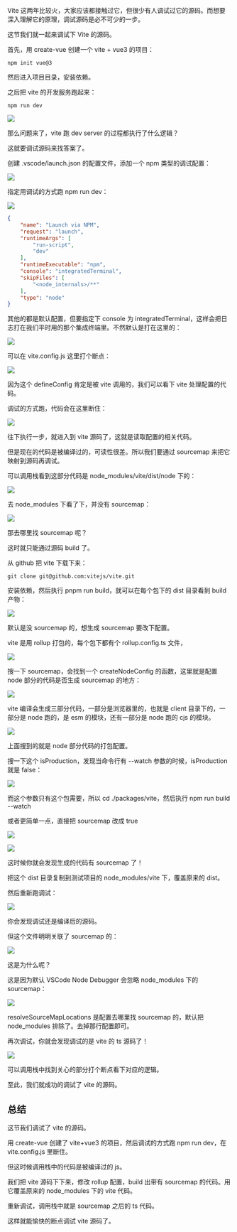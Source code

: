 Vite 这两年比较火，大家应该都接触过它，但很少有人调试过它的源码。而想要深入理解它的原理，调试源码是必不可少的一步。

这节我们就一起来调试下 Vite 的源码。

首先，用 create-vue 创建一个 vite + vue3 的项目：

```
npm init vue@3
```

然后进入项目目录，安装依赖。

之后把 vite 的开发服务跑起来：
```
npm run dev
```

![](./images/4a265e770d344b8b8d16f3590a6fcdbc~tplv-k3u1fbpfcp-watermark.image.png)

那么问题来了，vite 跑 dev server 的过程都执行了什么逻辑？

这就要调试源码来找答案了。

创建 .vscode/launch.json 的配置文件，添加一个 npm 类型的调试配置：

![](./images/c0dff326fa234433a1e3a039f2faa46f~tplv-k3u1fbpfcp-watermark.image.png)

指定用调试的方式跑 npm run dev：

![](./images/06377d6320c449219a12a61b1db7e9e6~tplv-k3u1fbpfcp-watermark.image.png)

```json
{
    "name": "Launch via NPM",
    "request": "launch",
    "runtimeArgs": [
        "run-script",
        "dev"
    ],
    "runtimeExecutable": "npm",
    "console": "integratedTerminal",
    "skipFiles": [
        "<node_internals>/**"
    ],
    "type": "node"
}
```

其他的都是默认配置，但要指定下 console 为 integratedTerminal，这样会把日志打在我们平时用的那个集成终端里。不然默认是打在这里的：

![](./images/2aee51e39c1c44d89e59bc4e439469a9~tplv-k3u1fbpfcp-watermark.image.png)

可以在 vite.config.js 这里打个断点：

![](./images/351629141c734bd8baee9ab026afeb9d~tplv-k3u1fbpfcp-watermark.image.png)

因为这个 defineConfig 肯定是被 vite 调用的，我们可以看下 vite 处理配置的代码。

调试的方式跑，代码会在这里断住：

![](./images/0fa7d5f6239d4d90953d1e949866ffcf~tplv-k3u1fbpfcp-watermark.image.png)

往下执行一步，就进入到 vite 源码了，这就是读取配置的相关代码。

但是现在的代码是被编译过的，可读性很差。所以我们要通过 sourcemap 来把它映射到源码再调试。

可以调用栈看到这部分代码是 node_modules/vite/dist/node 下的：

![](./images/55f5554c080943c981141b7f40d10fa5~tplv-k3u1fbpfcp-watermark.image.png)

去 node_modules 下看了下，并没有 sourcemap：

![](./images/b2c824d0bd5c4cdd91527387a60ef563~tplv-k3u1fbpfcp-watermark.image.png)

那去哪里找 sourcemap 呢？

这时就只能通过源码 build 了。

从 github 把 vite 下载下来：
```
git clone git@github.com:vitejs/vite.git
```
安装依赖，然后执行 pnpm run build，就可以在每个包下的 dist 目录看到 build 产物：

![](./images/314319a214994272a440a1da2b64ff41~tplv-k3u1fbpfcp-watermark.image.png)

默认是没 sourcemap 的，想生成 sourcemap 要改下配置。

vite 是用 rollup 打包的，每个包下都有个 rollup.config.ts 文件，

![](./images/ce21d81322c14717baf756948607505a~tplv-k3u1fbpfcp-watermark.image.png)

搜一下 sourcemap，会找到一个 createNodeConfig 的函数，这里就是配置 node 部分的代码是否生成 sourcemap 的地方：

![](./images/83656618c2b342b1bcfb1077bcfde1d2~tplv-k3u1fbpfcp-watermark.image.png)

vite 编译会生成三部分代码，一部分是浏览器里的，也就是 client 目录下的，一部分是 node 跑的，是 esm 的模块，还有一部分是 node 跑的 cjs 的模块。

![](./images/10051d252c6c4a128061ece9f508bf0c~tplv-k3u1fbpfcp-watermark.image.png)

上面搜到的就是 node 部分代码的打包配置。

搜一下这个 isProduction，发现当命令行有 --watch 参数的时候，isProduction 就是 false：

![](./images/3353e8eab42a45948d515f04b7a20a49~tplv-k3u1fbpfcp-watermark.image.png)

而这个参数只有这个包需要，所以 cd ./packages/vite，然后执行 npm run build --watch

或者更简单一点，直接把 sourcemap 改成 true

![](./images/2a1690e761fc4b5d824cb39eb490875a~tplv-k3u1fbpfcp-jj-mark:0:0:0:0:q75.image.png)

![](./images/18ef043debf24f12ace0d1b82660526e~tplv-k3u1fbpfcp-watermark.image.png)

这时候你就会发现生成的代码有 sourcemap 了！

把这个 dist 目录复制到测试项目的 node_modules/vite 下，覆盖原来的 dist。

然后重新跑调试：

![](./images/98b10934cd6a4acaa7ccf89fe7fa510a~tplv-k3u1fbpfcp-watermark.image.png)

你会发现调试还是编译后的源码。

但这个文件明明关联了 sourcemap 的：

![](./images/3a0a7c42f9d0478d8a5229b8a63cb474~tplv-k3u1fbpfcp-watermark.image.png)

这是为什么呢？

这是因为默认 VSCode Node Debugger 会忽略 node_modules 下的 sourcemap：

![](./images/7f0d91418043434e9954a2f8fa6940c5~tplv-k3u1fbpfcp-watermark.image.png)

resolveSourceMapLocations 是配置去哪里找 sourcemap 的，默认把 node_modules 排除了。去掉那行配置即可。

再次调试，你就会发现调试的是 vite 的 ts 源码了！

![](./images/58960bd410024c90b3484541c6e176fb~tplv-k3u1fbpfcp-watermark.image.png)

可以调用栈中找到关心的部分打个断点看下对应的逻辑。

至此，我们就成功的调试了 vite 的源码。

## 总结

这节我们调试了 vite 的源码。

用 create-vue 创建了 vite+vue3 的项目，然后调试的方式跑 npm run dev，在 vite.config.js 里断住。

但这时候调用栈中的代码是被编译过的 js。

我们把 vite 源码下下来，修改 rollup 配置，build 出带有 sourcemap 的代码。用它覆盖原来的 node_modules 下的 vite 代码。

重新调试，调用栈中就是 sourcemap 之后的 ts 代码。

这样就能愉快的断点调试 vite 源码了。
